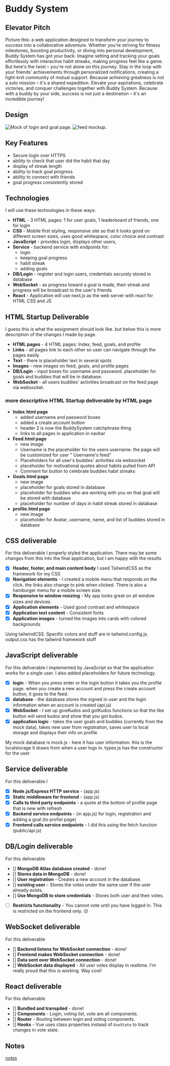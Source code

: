 # Buddy System

## Elevator Pitch

Picture this: a web application designed to transform your journey to success into a collaborative adventure. Whether you're striving for fitness milestones, boosting productivity, or diving into personal development, Buddy System has got your back.
Imagine setting and tracking your goals effortlessly with interactive habit streaks, making progress feel like a game. But here's the twist – you're not alone on this journey. Stay in the loop with your friends' achievements through personalized notifications, creating a tight-knit community of mutual support.
Because achieving greatness is not a solo mission – it's a shared expedition. Elevate your aspirations, celebrate victories, and conquer challenges together with Buddy System. Because with a buddy by your side, success is not just a destination – it's an incredible journey!

## Design

![Mock of login and goal page.](images/IMG_0265.jpg)
![feed mockup.](images/IMG_0266.jpg)

## Key Features

- Secure login over HTTPS
- ability to check that user did the habit that day
- display of streak length
- ability to track goal progress
- ability to connect with friends
- goal progress consistently stored

## Technologies

I will use these technologies in these ways:

- **HTML** - 3 HTML pages: 1 for user goals, 1 leaderboard of friends, one for login
- **CSS** - Mobile first styling, responsive site so that it looks good on different screen sizes, uses good whitespace, color choice and contrast
- **JavaScript** - provides login, displays other users,
- **Service** - backend service with endpoints for:
  - login
  - keeping goal progress
  - habit streak
  - adding goals
- **DB/Login** - register and login users, credentials securely stored in database
- **WebSocket** - as progress toward a goal is made, their streak and progress will be broadcast to the user's friends
- **React** - Application will use next.js as the web server with react for HTML CSS and JS

## HTML Startup Deliverable

I guess this is what the assignment should look like. but below this is more description of the changes I made by page.

- **HTML pages** - 4 HTML pages: Index, feed, goals, and profile
- **Links** - all pages link to each other so user can navigate through the pages easily
- **Text** - there is placeholder text in several spots
- **Images** - new images on feed, goals, and profile pages
- **DB/Login** - input boxes for username and password. placeholder for goals and buddies that will be in database.
- **WebSocket** - all users buddies' activities broadcast on the feed page via websocket.

### more descriptive HTML Startup deliverable by HTML page

- **Index.html page**
  - added username and password boxes
  - added a create account button
  - header 2 is now the BuddySystem catchphrase thing
  - links to all pages in application in navbar
- **Feed.html page**
  - new image
  - Username is the placeholder for the users username. the page will be customized for user " Username's feed"
  - Placeholders for all user's buddies' activities via websocket
  - placeholder for motivational quotes about habits pulled from API
  - Comment for button to celebrate buddies habit streaks
- **Goals.html page**
  - new image
  - placeholder for goals stored in database
  - placeholder for buddies who are working with you on that goal will be stored with database
  - placeholder for number of days in habit streak stored in database
- **profile.html page**
  - new image
  - placeholder for Avatar, username, name, and list of buddies stored in database

## CSS deliverable

For this deliverable I properly styled the application. There may be some changes from this into the final application, but I am happy with the results

- [x] **Header, footer, and main content body** I used TailwindCSS as the framework for my CSS
- [x] **Navigation elements** - I created a mobile menu that responds on the click. the links also change to pink when clicked. There is also a hamburger menu for a mobile screen size.
- [x] **Responsive to window resizing** - My app looks great on all window sizes and devices.
- [x] **Application elements** - Used good contrast and whitespace
- [x] **Application text content** - Consistent fonts
- [x] **Application images** - turned the images into cards with colored backgrounds

Using tailwindCSS. Specific colors and stuff are in tailwind.config.js.
output.css has the tailwind framework stuff

## JavaScript deliverable

For this deliverable I implemented by JavaScript so that the application works for a single user. I also added placeholders for future technology.

- [x] **login** - When you press enter or the login button it takes you the profile page. when you create a new account and press the create account button, it goes to the feed.
- [x] **database** - the database stores the signed in user and the login information when an account is created (api.js)
- [x] **WebSocket** - I set up giveKudos and gotKudos functions so that the like button will send kudos and show that you got kudos.
- [x] **application logic** - takes the user goals and buddies (currently from the mock data), takes new user from registration, saves user to local storage and displays their info on profile

My mock database is mock.js - here it has user information. this is the localstorage it draws from when a user logs in.
types.js has the constructor for the user

## Service deliverable

For this deliverable I

- [x] **Node.js/Express HTTP service** - (app.js)
- [x] **Static middleware for frontend** - (app.js)
- [x] **Calls to third party endpoints** - a quote at the bottom of profile page that is new with refresh
- [x] **Backend service endpoints** - (in app.js) for login, registration and adding a goal (to profiel page)
- [x] **Frontend calls service endpoints** - I did this using the fetch function (public/api.js)

## DB/Login deliverable

For this deliverable

- [] **MongoDB Atlas database created** - done!
- [] **Stores data in MongoDB** - done!
- [] **User registration** - Creates a new account in the database.
- [] **existing user** - Stores the votes under the same user if the user already exists.
- [] **Use MongoDB to store credentials** - Stores both user and their votes.
- [ ] **Restricts functionality** - You cannot vote until you have logged in. This is restricted on the frontend only. 😔

## WebSocket deliverable

For this deliverable

- [] **Backend listens for WebSocket connection** - done!
- [] **Frontend makes WebSocket connection** - done!
- [] **Data sent over WebSocket connection** - done!
- [] **WebSocket data displayed** - All user votes display in realtime. I'm really proud that this is working. Way cool!

## React deliverable

For this deliverable

- [] **Bundled and transpiled** - done!
- [] **Components** - Login, voting list, vote are all components.
- [] **Router** - Routing between login and voting components.
- [] **Hooks** - Vue uses class properties instead of `UseState` to track changes in vote state.

## Notes

[notes](/notes.md)
